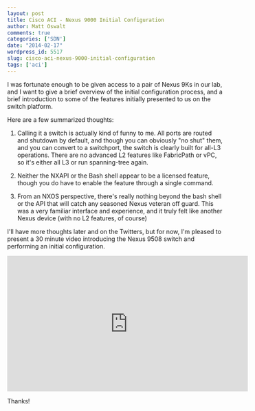 ```yaml
---
layout: post
title: Cisco ACI - Nexus 9000 Initial Configuration
author: Matt Oswalt
comments: true
categories: ['SDN']
date: "2014-02-17"
wordpress_id: 5517
slug: cisco-aci-nexus-9000-initial-configuration
tags: ['aci']
---
```



I was fortunate enough to be given access to a pair of Nexus 9Ks in our lab, and I want to give a brief overview of the initial configuration process, and a brief introduction to some of the features initially presented to us on the switch platform.

Here are a few summarized thoughts:
	
  1. Calling it a switch is actually kind of funny to me. All ports are routed and shutdown by default, and though you can obviously "no shut" them, and you can convert to a switchport, the switch is clearly built for all-L3 operations. There are no advanced L2 features like FabricPath or vPC, so it's either all L3 or run spanning-tree again.
	
  2. Neither the NXAPI or the Bash shell appear to be a licensed feature, though you do have to enable the feature through a single command.
	
  3. From an NXOS perspective, there's really nothing beyond the bash shell or the API that will catch any seasoned Nexus veteran off guard. This was a very familiar interface and experience, and it truly felt like another Nexus device (with no L2 features, of course)

I'll have more thoughts later and on the Twitters, but for now, I'm pleased to present a 30 minute video introducing the Nexus 9508 switch and performing an initial configuration.

<div style="text-align: center"><iframe width="560" height="315" src="http://www.youtube.com/embed/Sj3nQlS3oS4" frameborder="0" allowfullscreen></iframe></div>

Thanks!
